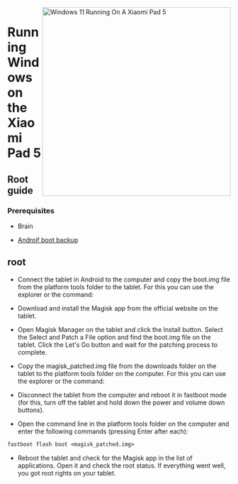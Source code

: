 <img align="right" src="https://raw.githubusercontent.com/erdilS/Port-Windows-11-Xiaomi-Pad-5/main/nabu.png" width="425" alt="Windows 11 Running On A Xiaomi Pad 5">


# Running Windows on the Xiaomi Pad 5

## Root guide



### Prerequisites
- Brain
  
- [Androif boot backup]()


## root
- Connect the tablet in Android to the computer and copy the boot.img file from the platform tools folder to the tablet. For this you can use the explorer or the command:


- Download and install the Magisk app from the official website on the tablet.
-  Open Magisk Manager on the tablet and click the Install button. Select the Select and Patch a File option and find the boot.img file on the tablet. Click the Let's Go button and wait for the patching process to complete.
- Copy the magisk_patched.img file from the downloads folder on the tablet to the platform tools folder on the computer. For this you can use the explorer or the command:

- Disconnect the tablet from the computer and reboot it in fastboot mode (for this, turn off the tablet and hold down the power and volume down buttons).
- Open the command line in the platform tools folder on the computer and enter the following commands (pressing Enter after each):

```cmd
fastboot flash boot <magisk_patched.img>
```

- Reboot the tablet and check for the Magisk app in the list of applications. Open it and check the root status. If everything went well, you got root rights on your tablet.
